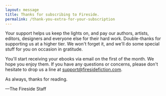```yaml
---
layout: message
title: Thanks for subscribing to Fireside.
permalink: /thank-you-extra-for-your-subscription
---
```

Your support helps us keep the lights on, and pay our authors, artists, editors, designers and everyone else for their hard work. Double-thanks for supporting us at a higher tier. We won't forget it, and we'll do some special stuff for you on occasion in gratitude. 

You'll start receiving your ebooks via email on the first of the month. We hope you enjoy them. If you have any questions or concerns, please don't hesitate to drop us a line at [support@firesidefiction.com](mailto:support@firesidefiction.com).

As always, thanks for reading.

—The Fireside Staff
